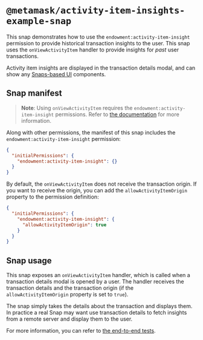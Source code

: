 # `@metamask/activity-item-insights-example-snap`

This snap demonstrates how to use the `endowment:activity-item-insight` permission
to provide historical transaction insights to the user. This snap uses the `onViewActivityItem`
handler to provide insights for *past* user transactions.

Activity item insights are displayed in the transaction details modal, and
can show any [Snaps-based UI](../../../snaps-sdk) components.

## Snap manifest

> **Note**: Using `onViewActivityItem` requires the `endowment:activity-item-insight`
> permissions. Refer to [the documentation](https://docs.metamask.io/snaps/reference/permissions)
> for more information.

Along with other permissions, the manifest of this snap includes the
`endowment:activity-item-insight` permission:

```json
{
  "initialPermissions": {
    "endowment:activity-item-insight": {}
  }
}
```

By default, the `onViewActivityItem` does not receive the transaction origin. If you
want to receive the origin, you can add the `allowActivityItemOrigin` property to
the permission definition:

```json
{
  "initialPermissions": {
    "endowment:activity-item-insight": {
      "allowActivityItemOrigin": true
    }
  }
}
```

## Snap usage

This snap exposes an `onViewActivityItem` handler, which is called when a transaction details modal is opened by a user. The handler receives the transaction details and the
transaction origin (if the `allowActivityItemOrigin` property is set to `true`).

The snap simply takes the details about the transaction and displays them. In practice a real Snap may want use transaction details to fetch insights from a remote server and display them to the user.

For more information, you can refer to
[the end-to-end tests](./src/index.test.ts).
